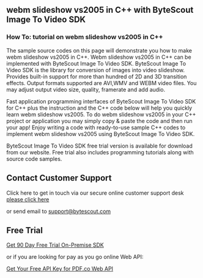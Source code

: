 ## webm slideshow vs2005 in C++ with ByteScout Image To Video SDK

### How To: tutorial on webm slideshow vs2005 in C++

The sample source codes on this page will demonstrate you how to make webm slideshow vs2005 in C++. Webm slideshow vs2005 in C++ can be implemented with ByteScout Image To Video SDK. ByteScout Image To Video SDK is the library for conversion of images into video slideshow. Provides built-in support for more than hundred of 2D and 3D transition effects. Output formats supported are AVI,WMV and WEBM video files. You may adjust output video size, quality, framerate and add audio.

Fast application programming interfaces of ByteScout Image To Video SDK for C++ plus the instruction and the C++ code below will help you quickly learn webm slideshow vs2005. To do webm slideshow vs2005 in your C++ project or application you may simply copy & paste the code and then run your app! Enjoy writing a code with ready-to-use sample C++ codes to implement webm slideshow vs2005 using ByteScout Image To Video SDK.

ByteScout Image To Video SDK free trial version is available for download from our website. Free trial also includes programming tutorials along with source code samples.

## Contact Customer Support

Click here to get in touch via our secure online customer support desk [please click here](https://bytescout.zendesk.com/hc/en-us/requests/new?subject=ByteScout%20Image%20To%20Video%20SDK%20Question)

or send email to [support@bytescout.com](mailto:support@bytescout.com?subject=ByteScout%20Image%20To%20Video%20SDK%20Question) 

## Free Trial

[Get 90 Day Free Trial On-Premise SDK](https://bytescout.com/download/web-installer?utm_source=github-readme)

or if you are looking for pay as you go online Web API:

[Get Your Free API Key for PDF.co Web API](https://pdf.co/documentation/api?utm_source=github-readme)